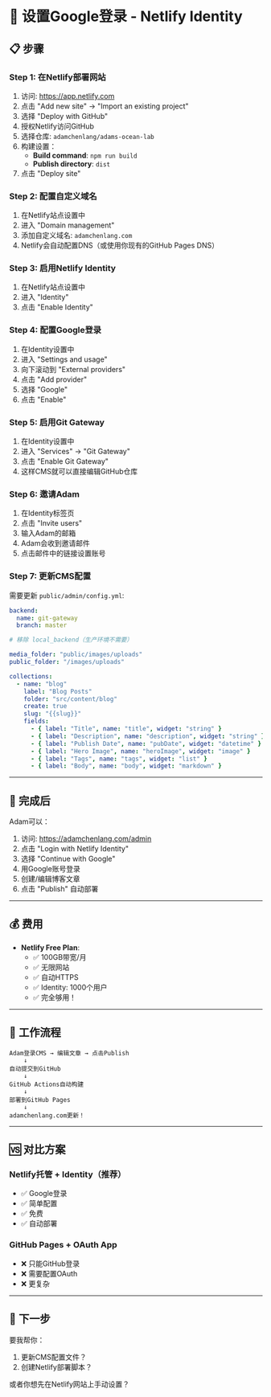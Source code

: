 # 🔐 设置Google登录 - Netlify Identity

## 📋 步骤

### Step 1: 在Netlify部署网站

1. 访问: https://app.netlify.com
2. 点击 "Add new site" → "Import an existing project"
3. 选择 "Deploy with GitHub"
4. 授权Netlify访问GitHub
5. 选择仓库: `adamchenlang/adams-ocean-lab`
6. 构建设置：
   - **Build command**: `npm run build`
   - **Publish directory**: `dist`
7. 点击 "Deploy site"

### Step 2: 配置自定义域名

1. 在Netlify站点设置中
2. 进入 "Domain management"
3. 添加自定义域名: `adamchenlang.com`
4. Netlify会自动配置DNS（或使用你现有的GitHub Pages DNS）

### Step 3: 启用Netlify Identity

1. 在Netlify站点设置中
2. 进入 "Identity"
3. 点击 "Enable Identity"

### Step 4: 配置Google登录

1. 在Identity设置中
2. 进入 "Settings and usage"
3. 向下滚动到 "External providers"
4. 点击 "Add provider"
5. 选择 "Google"
6. 点击 "Enable"

### Step 5: 启用Git Gateway

1. 在Identity设置中
2. 进入 "Services" → "Git Gateway"
3. 点击 "Enable Git Gateway"
4. 这样CMS就可以直接编辑GitHub仓库

### Step 6: 邀请Adam

1. 在Identity标签页
2. 点击 "Invite users"
3. 输入Adam的邮箱
4. Adam会收到邀请邮件
5. 点击邮件中的链接设置账号

### Step 7: 更新CMS配置

需要更新 `public/admin/config.yml`:

```yaml
backend:
  name: git-gateway
  branch: master

# 移除 local_backend（生产环境不需要）

media_folder: "public/images/uploads"
public_folder: "/images/uploads"

collections:
  - name: "blog"
    label: "Blog Posts"
    folder: "src/content/blog"
    create: true
    slug: "{{slug}}"
    fields:
      - { label: "Title", name: "title", widget: "string" }
      - { label: "Description", name: "description", widget: "string" }
      - { label: "Publish Date", name: "pubDate", widget: "datetime" }
      - { label: "Hero Image", name: "heroImage", widget: "image" }
      - { label: "Tags", name: "tags", widget: "list" }
      - { label: "Body", name: "body", widget: "markdown" }
```

---

## 🎉 完成后

Adam可以：

1. 访问: https://adamchenlang.com/admin
2. 点击 "Login with Netlify Identity"
3. 选择 "Continue with Google"
4. 用Google账号登录
5. 创建/编辑博客文章
6. 点击 "Publish" 自动部署

---

## 💰 费用

- **Netlify Free Plan**:
  - ✅ 100GB带宽/月
  - ✅ 无限网站
  - ✅ 自动HTTPS
  - ✅ Identity: 1000个用户
  - ✅ 完全够用！

---

## 🔄 工作流程

```
Adam登录CMS → 编辑文章 → 点击Publish
    ↓
自动提交到GitHub
    ↓
GitHub Actions自动构建
    ↓
部署到GitHub Pages
    ↓
adamchenlang.com更新！
```

---

## 🆚 对比方案

### Netlify托管 + Identity（推荐）
- ✅ Google登录
- ✅ 简单配置
- ✅ 免费
- ✅ 自动部署

### GitHub Pages + OAuth App
- ❌ 只能GitHub登录
- ❌ 需要配置OAuth
- ❌ 更复杂

---

## 🚀 下一步

要我帮你：
1. 更新CMS配置文件？
2. 创建Netlify部署脚本？

或者你想先在Netlify网站上手动设置？

